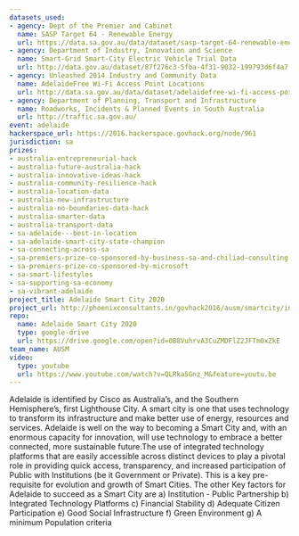 ```yaml
---
datasets_used:
- agency: Dept of the Premier and Cabinet
  name: SASP Target 64 - Renewable Energy
  url: https://data.sa.gov.au/data/dataset/sasp-target-64-renewable-energy
- agency: Department of Industry, Innovation and Science
  name: Smart-Grid Smart-City Electric Vehicle Trial Data
  url: http://data.gov.au/dataset/87f276c3-5fba-4f31-9032-199793d6f4a7
- agency: Unleashed 2014 Industry and Community Data
  name: AdelaideFree Wi-Fi Access Point Locations
  url: http://data.sa.gov.au/data/dataset/adelaidefree-wi-fi-access-point-locations
- agency: Department of Planning, Transport and Infrastructure
  name: Roadworks, Incidents & Planned Events in South Australia
  url: http://traffic.sa.gov.au/
event: adelaide
hackerspace_url: https://2016.hackerspace.govhack.org/node/961
jurisdiction: sa
prizes:
- australia-entrepreneurial-hack
- australia-future-australia-hack
- australia-innovative-ideas-hack
- australia-community-resilience-hack
- australia-location-data
- australia-new-infrastructure
- australia-no-boundaries-data-hack
- australia-smarter-data
- australia-transport-data
- sa-adelaide---best-in-location
- sa-adelaide-smart-city-state-champion
- sa-connecting-across-sa
- sa-premiers-prize-co-sponsored-by-business-sa-and-chiliad-consulting
- sa-premiers-prize-co-sponsored-by-microsoft
- sa-smart-lifestyles
- sa-supporting-sa-economy
- sa-vibrant-adelaide
project_title: Adelaide Smart City 2020
project_url: http://phoenixconsultants.in/govhack2016/ausm/smartcity/index.html
repo:
  name: Adelaide Smart City 2020
  type: google-drive
  url: https://drive.google.com/open?id=0B8VuhrvA3CuZMDFlZ2JFTm0xZkE
team_name: AUSM
video:
  type: youtube
  url: https://www.youtube.com/watch?v=QLRka5Gnz_M&feature=youtu.be
---
```


Adelaide is identified by Cisco as Australia’s, and the Southern Hemisphere’s, first Lighthouse City.
A smart city is one that uses technology to transform its infrastructure and make better use of energy, resources and services.
Adelaide is well on the way to becoming a Smart City and, with an enormous capacity for innovation, will use technology to embrace a better connected, more sustainable future.The use of integrated technology platforms that are easily accessible across distinct devices to play a pivotal role in providing quick access, transparency, and increased participation of Public with Institutions (be it Government or Private). This is a key pre-requisite for evolution and growth of Smart Cities.
The other Key factors for Adelaide to succeed as a Smart City are
a) Institution - Public Partnership
b) Integrated Technology Platforms
c) Financial Stability
d) Adequate Citizen Participation
e) Good Social Infrastructure
f) Green Environment
g) A minimum Population criteria